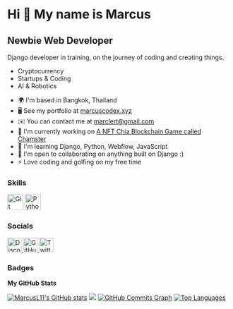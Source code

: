 # Hi 👋 My name is Marcus
## Newbie Web Developer

Django developer in training, on the journey of coding and creating things. 
- Cryptocurrency
- Startups & Coding
- AI & Robotics

* 🌍 I'm based in Bangkok, Thailand
* 🖥️ See my portfolio at [marcuscodex.xyz](http://themarcuscodex.xyz)
* ✉️ You can contact me at [marclert@gmail.com](mailto:marclert@gmail.com)
* 🚀 I'm currently working on [A NFT Chia Blockchain Game called Chamster](http://chamsterchia.com)
* 🧠 I'm learning Django, Python, Webflow, JavaScript
* 🤝 I'm open to collaborating on anything built on Django :)
* ⚡ Love coding and golfing on my free time

### Skills
<p align="left">
  <a href="https://git-scm.com/" target="_blank" rel="noreferrer"><img src="https://raw.githubusercontent.com/danielcranney/readme-generator/main/public/icons/skills/git-colored.svg" width="36" height="36" alt="Git" /></a>
  <a href="https://www.python.org/" target="_blank" rel="noreferrer"><img src="https://raw.githubusercontent.com/danielcranney/readme-generator/main/public/icons/skills/python-colored.svg" width="36" height="36" alt="Python" /></a>
  <!-- Other skills ... -->
</p>

### Socials
<p align="left">
  <a href="https://discord.com/users/marcpl" target="_blank" rel="noreferrer">
    <img src="https://raw.githubusercontent.com/danielcranney/readme-generator/main/public/icons/socials/discord.svg" width="32" height="32" alt="Discord" />
  </a>
  <a href="https://www.github.com/MarcusL11" target="_blank" rel="noreferrer">
    <img src="https://raw.githubusercontent.com/danielcranney/readme-generator/main/public/icons/socials/github.svg" width="32" height="32" alt="GitHub" />
  </a>
  <a href="https://www.x.com/CodexMarcellus" target="_blank" rel="noreferrer">
    <img src="https://raw.githubusercontent.com/danielcranney/readme-generator/main/public/icons/socials/twitter.svg" width="32" height="32" alt="Twitter" />
  </a>
</p>

### Badges
<b>My GitHub Stats</b>

<a href="http://www.github.com/MarcusL11"><img src="https://github-readme-stats.vercel.app/api?username=MarcusL11&show_icons=true&hide=&count_private=true&title_color=f97316&text_color=64748b&icon_color=22c55e&bg_color=000000&hide_border=true&show_icons=true" alt="MarcusL11's GitHub stats" /></a>
<a href="http://www.github.com/MarcusL11"><img src="https://github-readme-streak-stats.herokuapp.com/?user=MarcusL11&stroke=64748b&background=000000&ring=f97316&fire=f97316&currStreakNum=64748b&currStreakLabel=f97316&sideNums=64748b&sideLabels=64748b&dates=64748b&hide_border=true" /></a>
<a href="http://www.github.com/MarcusL11"><img src="https://github-readme-activity-graph.cyclic.app/graph?username=MarcusL11&bg_color=000000&color=64748b&line=22c55e&point=64748b&area_color=000000&area=true&hide_border=true&custom_title=GitHub%20Commits%20Graph" alt="GitHub Commits Graph" /></a>
<a href="https://github.com/MarcusL11" align="left"><img src="https://github-readme-stats.vercel.app/api/top-langs/?username=MarcusL11&langs_count=10&title_color=f97316&text_color=64748b&icon_color=22c55e&bg_color=000000&hide_border=true&locale=en&custom_title=Top%20%Languages" alt="Top Languages" /></a>
